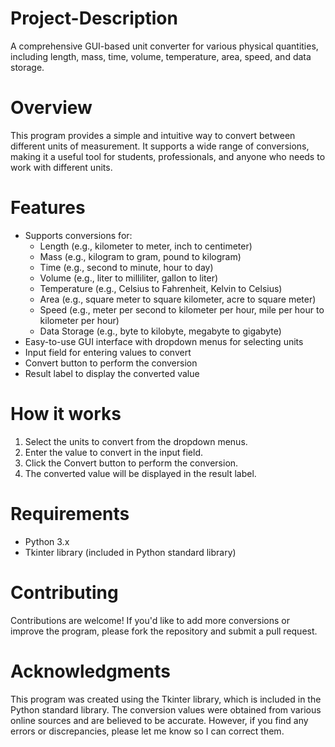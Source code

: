 # Project-Description

A comprehensive GUI-based unit converter for various physical quantities, including length, mass, time, volume, temperature, area, speed, and data storage.

# Overview

This program provides a simple and intuitive way to convert between different units of measurement. It supports a wide range of conversions, making it a useful tool for students, professionals, and anyone who needs to work with different units.

# Features

- Supports conversions for:
  - Length (e.g., kilometer to meter, inch to centimeter)
  - Mass (e.g., kilogram to gram, pound to kilogram)
  - Time (e.g., second to minute, hour to day)
  - Volume (e.g., liter to milliliter, gallon to liter)
  - Temperature (e.g., Celsius to Fahrenheit, Kelvin to Celsius)
  - Area (e.g., square meter to square kilometer, acre to square meter)
  - Speed (e.g., meter per second to kilometer per hour, mile per hour to kilometer per hour)
  - Data Storage (e.g., byte to kilobyte, megabyte to gigabyte)
- Easy-to-use GUI interface with dropdown menus for selecting units
- Input field for entering values to convert
- Convert button to perform the conversion
- Result label to display the converted value
  
# How it works

1. Select the units to convert from the dropdown menus.
2. Enter the value to convert in the input field.
3. Click the Convert button to perform the conversion.
4. The converted value will be displayed in the result label.
   
# Requirements

- Python 3.x
- Tkinter library (included in Python standard library)


# Contributing

Contributions are welcome! If you'd like to add more conversions or improve the program, please fork the repository and submit a pull request.

# Acknowledgments

This program was created using the Tkinter library, which is included in the Python standard library. The conversion values were obtained from various online sources and are believed to be accurate. However, if you find any errors or discrepancies, please let me know so I can correct them.
